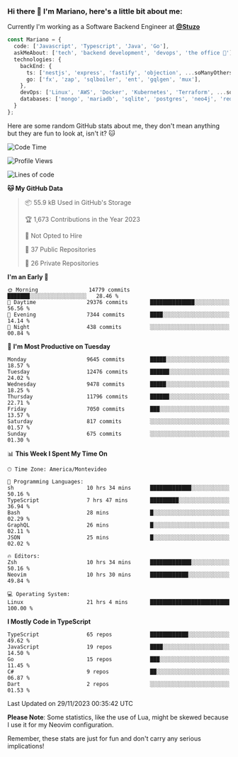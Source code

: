 ### Hi there 👋 I'm Mariano, here's a little bit about me:

Currently I'm working as a Software Backend Engineer at [**@Stuzo**](https://www.stuzo.com/)

```ts
const Mariano = {
  code: ['Javascript', 'Typescript', 'Java', 'Go'],
  askMeAbout: ['tech', 'backend development', 'devops', 'the office 💼'],
  technologies: {
    backEnd: {
      ts: ['nestjs', 'express', 'fastify', 'objection', ...soManyOthersFrameworks],
      go: ['fx', 'zap', 'sqlboiler', 'ent', 'gqlgen', 'mux'],
    },
    devOps: ['Linux', 'AWS', 'Docker', 'Kubernetes', 'Terraform', ...soManyOthersTools],
    databases: ['mongo', 'mariadb', 'sqlite', 'postgres', 'neo4j', 'redis', ...],
  }
};
```

Here are some random GitHub stats about me, they don't mean anything but they are fun to look at, isn't it? 🐱

<!--START_SECTION:waka-->
![Code Time](http://img.shields.io/badge/Code%20Time-1%2C404%20hrs%2050%20mins-blue)

![Profile Views](http://img.shields.io/badge/Profile%20Views-0-blue)

![Lines of code](https://img.shields.io/badge/From%20Hello%20World%20I%27ve%20Written-12.2%20million%20lines%20of%20code-blue)

**🐱 My GitHub Data** 

> 📦 55.9 kB Used in GitHub's Storage 
 > 
> 🏆 1,673 Contributions in the Year 2023
 > 
> 🚫 Not Opted to Hire
 > 
> 📜 37 Public Repositories 
 > 
> 🔑 26 Private Repositories 
 > 
**I'm an Early 🐤** 

```text
🌞 Morning                14779 commits       ███████░░░░░░░░░░░░░░░░░░   28.46 % 
🌆 Daytime                29376 commits       ██████████████░░░░░░░░░░░   56.56 % 
🌃 Evening                7344 commits        ████░░░░░░░░░░░░░░░░░░░░░   14.14 % 
🌙 Night                  438 commits         ░░░░░░░░░░░░░░░░░░░░░░░░░   00.84 % 
```
📅 **I'm Most Productive on Tuesday** 

```text
Monday                   9645 commits        █████░░░░░░░░░░░░░░░░░░░░   18.57 % 
Tuesday                  12476 commits       ██████░░░░░░░░░░░░░░░░░░░   24.02 % 
Wednesday                9478 commits        █████░░░░░░░░░░░░░░░░░░░░   18.25 % 
Thursday                 11796 commits       ██████░░░░░░░░░░░░░░░░░░░   22.71 % 
Friday                   7050 commits        ███░░░░░░░░░░░░░░░░░░░░░░   13.57 % 
Saturday                 817 commits         ░░░░░░░░░░░░░░░░░░░░░░░░░   01.57 % 
Sunday                   675 commits         ░░░░░░░░░░░░░░░░░░░░░░░░░   01.30 % 
```


📊 **This Week I Spent My Time On** 

```text
🕑︎ Time Zone: America/Montevideo

💬 Programming Languages: 
sh                       10 hrs 34 mins      █████████████░░░░░░░░░░░░   50.16 % 
TypeScript               7 hrs 47 mins       █████████░░░░░░░░░░░░░░░░   36.94 % 
Bash                     28 mins             █░░░░░░░░░░░░░░░░░░░░░░░░   02.29 % 
GraphQL                  26 mins             █░░░░░░░░░░░░░░░░░░░░░░░░   02.11 % 
JSON                     25 mins             █░░░░░░░░░░░░░░░░░░░░░░░░   02.02 % 

🔥 Editors: 
Zsh                      10 hrs 34 mins      █████████████░░░░░░░░░░░░   50.16 % 
Neovim                   10 hrs 30 mins      ████████████░░░░░░░░░░░░░   49.84 % 

💻 Operating System: 
Linux                    21 hrs 4 mins       █████████████████████████   100.00 % 
```

**I Mostly Code in TypeScript** 

```text
TypeScript               65 repos            ████████████░░░░░░░░░░░░░   49.62 % 
JavaScript               19 repos            ████░░░░░░░░░░░░░░░░░░░░░   14.50 % 
Go                       15 repos            ███░░░░░░░░░░░░░░░░░░░░░░   11.45 % 
C#                       9 repos             ██░░░░░░░░░░░░░░░░░░░░░░░   06.87 % 
Dart                     2 repos             ░░░░░░░░░░░░░░░░░░░░░░░░░   01.53 % 
```




 Last Updated on 29/11/2023 00:35:42 UTC
<!--END_SECTION:waka-->

**Please Note**: Some statistics, like the use of Lua, might be skewed because I use it for my Neovim configuration.

Remember, these stats are just for fun and don't carry any serious implications!
